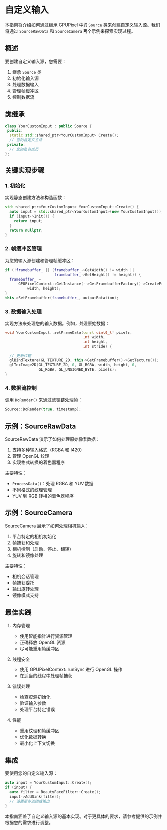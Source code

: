 # 自定义输入

本指南将介绍如何通过继承 GPUPixel 中的 `Source` 类来创建自定义输入源。我们将通过 `SourceRawData` 和 `SourceCamera` 两个示例来探索实现过程。

## 概述

要创建自定义输入源，您需要：
1. 继承 `Source` 类
2. 初始化输入源
3. 处理数据输入
4. 管理帧缓冲区
5. 控制数据流

## 类继承

```cpp
class YourCustomInput : public Source {
 public:
  static std::shared_ptr<YourCustomInput> Create();
  // 您的自定义方法
 private:
  // 您的私有成员
};
```

## 关键实现步骤

### 1. 初始化

实现静态创建方法和构造函数：

```cpp
std::shared_ptr<YourCustomInput> YourCustomInput::Create() {
  auto input = std::shared_ptr<YourCustomInput>(new YourCustomInput());
  if (input->Init()) {
    return input;
  }
  return nullptr;
}
```

### 2. 帧缓冲区管理

为您的输入源创建和管理帧缓冲区：

```cpp
if (!framebuffer_ || (framebuffer_->GetWidth() != width ||
                      framebuffer_->GetHeight() != height)) {
  framebuffer_ =
      GPUPixelContext::GetInstance()->GetFramebufferFactory()->CreateFramebuffer(
          width, height);
}
this->SetFramebuffer(framebuffer_, outputRotation);
```

### 3. 数据输入处理

实现方法来处理您的输入数据。例如，处理原始数据：

```cpp
void YourCustomInput::setFrameData(const uint8_t* pixels,
                                   int width,
                                   int height,
                                   int stride) {
 
  // 更新纹理
  glBindTexture(GL_TEXTURE_2D, this->GetFramebuffer()->GetTexture());
  glTexImage2D(GL_TEXTURE_2D, 0, GL_RGBA, width, height, 0,
               GL_RGBA, GL_UNSIGNED_BYTE, pixels);
}
```

### 4. 数据流控制

调用 `DoRender()` 来通过滤镜链处理帧：

```cpp
Source::DoRender(true, timestamp);
```

## 示例：SourceRawData

SourceRawData 演示了如何处理原始像素数据：

1. 支持多种输入格式（RGBA 和 I420）
2. 管理 OpenGL 纹理
3. 实现格式转换的着色器程序

主要特性：
- `ProcessData()`：处理 RGBA 和 YUV 数据
- 不同格式的纹理管理
- YUV 到 RGB 转换的着色器程序

## 示例：SourceCamera

SourceCamera 展示了如何处理相机输入：

1. 平台特定的相机初始化
2. 帧捕获和处理
3. 相机控制（启动、停止、翻转）
4. 旋转和镜像处理

主要特性：
- 相机会话管理
- 帧捕获委托
- 输出旋转处理
- 镜像模式支持

## 最佳实践

1. 内存管理
   - 使用智能指针进行资源管理
   - 正确释放 OpenGL 资源
   - 尽可能重用帧缓冲区

2. 线程安全
   - 使用 GPUPixelContext::runSync 进行 OpenGL 操作
   - 在适当的线程中处理帧捕获

3. 错误处理
   - 检查资源初始化
   - 验证输入参数
   - 处理平台特定错误

4. 性能
   - 重用纹理和帧缓冲区
   - 优化数据转换
   - 最小化上下文切换

## 集成

要使用您的自定义输入源：

```cpp
auto input = YourCustomInput::Create();
if (input) {
  auto filter = BeautyFaceFilter::Create();
  input->AddSink(filter);
  // 设置更多滤镜或输出
}
```

本指南涵盖了自定义输入源的基本实现。对于更具体的要求，请参考提供的示例并根据您的需求进行调整。